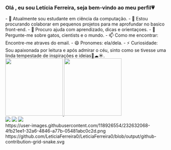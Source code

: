 ### Olá , eu sou Letícia Ferreira, seja bem-vindo ao meu perfil💗
<!--
**LeticiaFerreira0/LeticiaFerreira0** is a ✨ _special_ ✨ repository because its `README.md` (this file) appears on your GitHub profile--!>

- 🌱 Atualmente sou estudante em ciência da computação.
- 👯 Estou procurando colaborar em pequenos projetos para me aprofundar no basico front-end.
- 🤔 Procuro ajuda com aprendizado, dicas e orientaçoes.
- 💬 Pergunte-me sobre gatos, cientists e o mundo.
- 📫 Como me encontrar: Encontre-me atraves do email.
- 😄 Pronomes: ela/dela.
- ⚡ Curiosidade: Sou apaixonada por leitura e após admirar o céu, sinto como se tivesse uma linda tempestade de inspirações e ideias🌼☁☀.

<div>
<a href="https://github.com/LeticiaFerreira0">
<img height="180em" src="https://github-readme-stats.vercel.app/api/top-langs/?username=LeticiaFerreira0&layout=compact&langs_count=7&theme=radical"/>
<img height="180em" src="https://github-readme-stats.vercel.app/api?username=LeticiaFerreira0&show_icons=true&theme=radical&include_all_commits=true&count_private=true"/>
</div>

<div>
<a href="https://instagram.com/leticia_ffp" target="_blank"><img src="https://img.shields.io/badge/-Instagram-%23E4405F?style=for-the-badge&logo=instagram&logoColor=white" target="_blank"></a>
<a href = "mailto:contato@leticiaffernandes64/2gmail.com"><img src="https://img.shields.io/badge/Gmail-D14836?style=for-the-badge&logo=gmail&logoColor=white" target="_blank"></a>
<a href="https://www.linkedin.com/in/leticia-pereira" target="_blank"><img src="https://img.shields.io/badge/-LinkedIn-%230077B5?style=for-the-badge&logo=linkedin&logoColor=white" target="_blank"></a>   
</div>

https://user-images.githubusercontent.com/118926554/232632068-4fb21ee1-32a6-4846-a77b-05481abc0c2d.png

https://github.com/LeticiaFerreira0/LeticiaFerreira0/blob/output/github-contribution-grid-snake.svg
